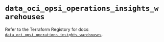 # `data_oci_opsi_operations_insights_warehouses`

Refer to the Terraform Registory for docs: [`data_oci_opsi_operations_insights_warehouses`](https://registry.terraform.io/providers/oracle/oci/6.18.0/docs/data-sources/opsi_operations_insights_warehouses).

